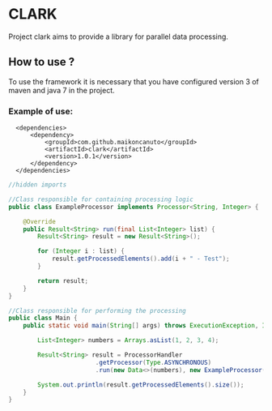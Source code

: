 # CLARK

Project clark aims to provide a library for parallel data processing.


## How to use ?
To use the framework it is necessary that you have configured version 3 of maven and java 7 in the project.

### Example of use:
````maven
  <dependencies>
      <dependency>
          <groupId>com.github.maikoncanuto</groupId>
          <artifactId>clark</artifactId>
          <version>1.0.1</version>
      </dependency>
  </dependencies>
````

````java
//hidden imports 

//Class responsible for containing processing logic
public class ExampleProcessor implements Processor<String, Integer> {

    @Override
    public Result<String> run(final List<Integer> list) {
        Result<String> result = new Result<String>();

        for (Integer i : list) {
            result.getProcessedElements().add(i + " - Test");
        }

        return result;
    }
}

//Class responsible for performing the processing
public class Main {
    public static void main(String[] args) throws ExecutionException, InterruptedException {

        List<Integer> numbers = Arrays.asList(1, 2, 3, 4);

        Result<String> result = ProcessorHandler
                        .getProcessor(Type.ASYNCHRONOUS)
                        .run(new Data<>(numbers), new ExampleProcessor());

        System.out.println(result.getProcessedElements().size());
    }
}

````

